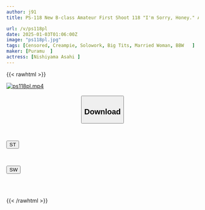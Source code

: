 ```yaml
---
author: j91
title: PS-118 New B-class Amateur First Shoot 118 "I'm Sorry, Honey." Asahi-san, 34 Years Old, Married Woman, Huge Hair, Her Panties Are Wet "My Pussy Juice Won't Stop!!" "It Feels Good!" "I'm Sorry For Moaning So Loudly (bow)" Explosive Body Nishiyama Asahi

url: /v/ps118pl
date: 2025-01-03T01:06:00Z
image: "ps118pl.jpg"
tags: [Censored, Creampie, Solowork, Big Tits, Married Woman, BBW	]
maker: [Puramu  ]
actress: [Nishiyama Asahi ]
---
```



{{< rawhtml >}}

<div class="video" data-videoid="lWJkJmx2ljtzZ6">
    <a href="javascript:;">
        <img src="/v/ps118pl/ps118pl.jpg" width="WIDTH" height="HEIGHT" alt="ps118pl.mp4" loading="lazy">
    </a>
</div>

<script type="text/javascript" src="https://j91.asia/asset/on-demand-st.js"></script>

<br>
  <link rel="stylesheet" href="https://j91.asia/asset/bs5.css">
  
  <center>
  <button class="btn btn-primary" type="button" data-bs-toggle="collapse" data-bs-target=".multi-collapse" aria-expanded="false" aria-controls="multiCollapseExample1 multiCollapseExample2"><h2>Download</h2></button></center>
</p>
<div class="row">
  <div class="col">
    <div class="collapse multi-collapse" id="multiCollapseExample1">
      <div class="card card-body">
	      	      <br>
<div class="buttons">  
<p><a href="/v/ps118pl/st.html" target="_blank"><button class="btn-hover color-3"><i class="fa fa-download"></i> ST</button></a></p></div>
    </div>
  </div>
</div>
  <div class="col">
    <div class="collapse multi-collapse" id="multiCollapseExample2">
      <div class="card card-body">
	      <br>
<div class="buttons">
<p><a href="/v/ps118pl/sw.html" target="_blank"><button class="btn-hover color-2"><i class="fa fa-download"></i> SW</button></a></p></div>
<br><br>
      </div>
    </div>
  </div>
</div>

{{< /rawhtml >}}